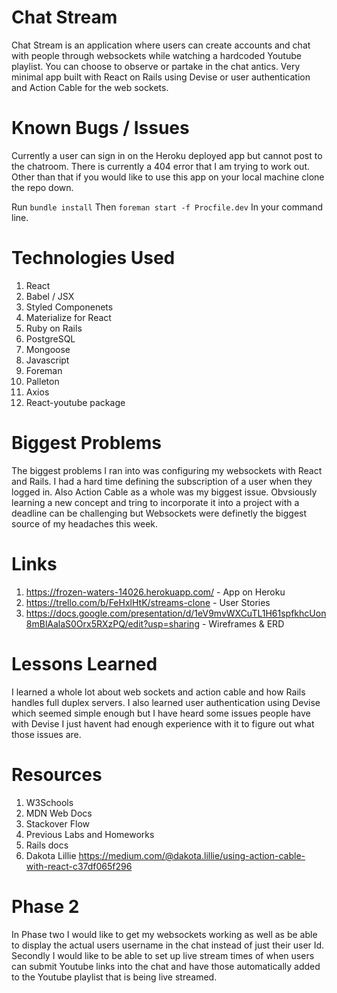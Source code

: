# Chat Stream
Chat Stream is an application where users can create accounts and chat with people through websockets while watching a hardcoded Youtube playlist. You can choose to observe or partake in the chat antics. Very minimal app built with React on Rails using Devise or user authentication and Action Cable for the web sockets. 

# Known Bugs / Issues 
Currently a user can sign in on the Heroku deployed app but cannot post to the chatroom. There is currently a 404 error that I am trying to work out. Other than that if you would like to use this app on your local machine clone the repo down.

Run `bundle install`
Then `foreman start -f Procfile.dev`
In your command line. 

# Technologies Used 
1. React
3. Babel / JSX
4. Styled Componenets
5. Materialize for React
6. Ruby on Rails
7. PostgreSQL
8. Mongoose
9. Javascript 
10. Foreman 
11. Palleton
12. Axios 
13. React-youtube package 

# Biggest Problems 
The biggest problems I ran into was configuring my websockets with React and Rails. I had a hard time defining the subscription of a user when they logged in. Also Action Cable as a whole was my biggest issue. Obvsiously learning a new concept and tring to incorporate it into a project with a deadline can be challenging but Websockets were definetly the biggest source of my headaches this week.


# Links 
1. https://frozen-waters-14026.herokuapp.com/ - App on Heroku
2. https://trello.com/b/FeHxlHtK/streams-clone - User Stories 
3. https://docs.google.com/presentation/d/1eV9mvWXCuTL1H61spfkhcUon8mBlAalaS0Orx5RXzPQ/edit?usp=sharing - Wireframes & ERD

# Lessons Learned 
I learned a whole lot about web sockets and action cable and how Rails handles full duplex servers. I also learned user authentication using Devise which seemed simple enough but I have heard some issues people have with Devise I just havent had enough experience with it to figure out what those issues are. 

# Resources 
1. W3Schools 
2. MDN Web Docs 
3. Stackover Flow 
4. Previous Labs and Homeworks 
5. Rails docs 
6. Dakota Lillie  https://medium.com/@dakota.lillie/using-action-cable-with-react-c37df065f296

# Phase 2 
In Phase two I would like to get my websockets working as well as be able to display the actual users username in the chat instead of just their user Id. Secondly I would like to be able to set up live stream times of when users can submit Youtube links into the chat and have those automatically added to the Youtube playlist that is being live streamed. 
